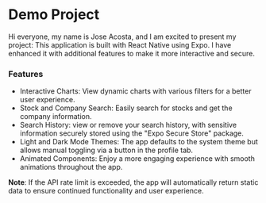 # Demo Project

Hi everyone, my name is Jose Acosta, and I am excited to present my project:
This application is built with React Native using Expo. I have enhanced it with additional features to make it more interactive and secure.

### Features

- Interactive Charts: View dynamic charts with various filters for a better user experience.
- Stock and Company Search: Easily search for stocks and get the company information.
- Search History: view or remove your search history, with sensitive information securely stored using the "Expo Secure Store" package.
- Light and Dark Mode Themes: The app defaults to the system theme but allows manual toggling via a button in the profile tab.
- Animated Components: Enjoy a more engaging experience with smooth animations throughout the app.

**Note**: If the API rate limit is exceeded, the app will automatically return static data to ensure continued functionality and user experience.
